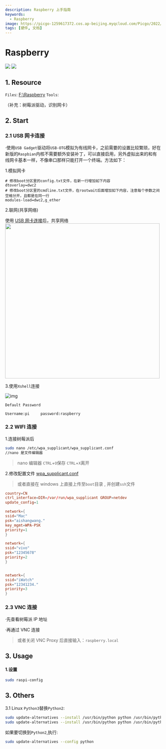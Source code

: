 ```yaml
---
description: Raspberry 上手指南
keywords:
  - Raspberry
image: https://picgo-1259617372.cos.ap-beijing.myqcloud.com/Picgo/2022/01/19-11-28-23-404Lab.jpeg
tags: [硬件, 文档]
---
```


# Raspberry

<img class="Badges" src="https://picgo-1259617372.cos.ap-beijing.myqcloud.com/logo_chen_%E7%B4%AB%E8%89%B2.svg"/>
<img class="Badges" src="https://api.netlify.com/api/v1/badges/62b2ea8d-7e62-49d1-bb5a-b507b01377af/deploy-status"/>

## 1. Resource

`Files`: [F:\Raspberry](F:\Raspberry)
`Tools`:

（补充：树莓派驱动，识别网卡）

## 2. Start

### <span id="jump1">2.1 USB 网卡连接</span>

·使用`USB Gadget`驱动将`USB-OTG`模拟为有线网卡，之前需要的设置比较繁琐，好在新版的`Raspbian`内核不需要额外安装补丁，可以直接启用，另外虚拟出来的和有线网卡基本一样，不像串口那样只能打开一个终端。方法如下：

1.模拟网卡

```
# 修改boot分区里的config.txt文件，在新一行增加如下内容
dtoverlay=dwc2
# 修改boot分区里的cmdline.txt文件，在rootwait后面增加如下内容，注意每个参数之间空格分开，且都是在同一行
modules-load=dwc2,g_ether
```

2.联网(共享网络)

使用 [USB 网卡连接](#jump1)后，共享网络
<img src="https://picgo-1259617372.cos.ap-beijing.myqcloud.com/20210605162901.png" width="500px"/>

3.使用`Xshell`连接

![img](https://picgo-1259617372.cos.ap-beijing.myqcloud.com/90fd3da6gy1fd6h6bny1gj20yz0ezq6s)

`Default Password`

```
Username:pi 	password:raspberry
```

### 2.2 WIFI 连接

1.连接树莓派后

```bash
sudo nano /etc/wpa_supplicant/wpa_supplicant.conf
//nano 是文件编辑器
```

> nano 编辑器 `CTRL`+`O`保存 `CTRL`+`X`离开

2.修改配置文件 [wpa_supplicant.conf](https://picgo-1259617372.cos.ap-beijing.myqcloud.com/20210606120223.conf'>wpa_supplicant.conf)

> 或者直接在 windows 上直接上传至`boot`目录 , 并创建`ssh`文件

```wpa_supplican.conf
country=CN
ctrl_interface=DIR=/var/run/wpa_supplicant GROUP=netdev
update_config=1

network={
ssid="Mac"
psk="aishangwang."
key_mgmt=WPA-PSK
priority=1
}

network={
ssid="vivo"
psk="12345678"
priority=2
}


network={
ssid="iWatch"
psk="12341234."
priority=3
}
```

### 2.3 VNC 连接

·先查看树莓派 IP 地址

·再通过 VNC 连接

> 或者关闭 VNC Proxy 后直接输入：`raspberry.local`

## 3. Usage

#### 1.设置

```bash
sudo raspi-config
```

## 3. Others

3.1 Linux `Python3`替换`Python2`:

```bash
sudo update-alternatives --install /usr/bin/python python /usr/bin/python2 100
sudo update-alternatives --install /usr/bin/python python /usr/bin/python3 150
```

如果要切换到`Python2`,执行:

```bash
sudo update-alternatives --config python
```

